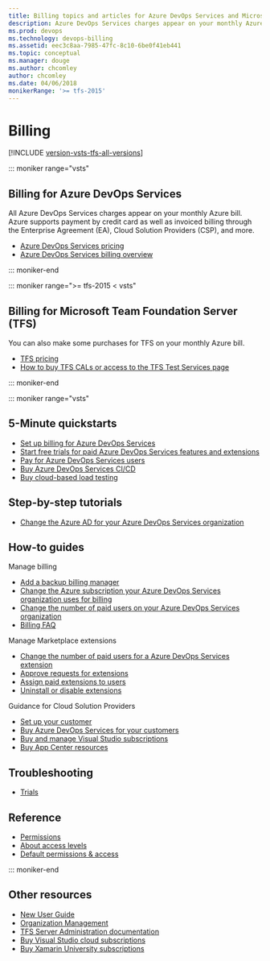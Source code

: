 ```yaml
---
title: Billing topics and articles for Azure DevOps Services and Microsoft Team Foundation Server (TFS)
description: Azure DevOps Services charges appear on your monthly Azure bill, and supports Enterprise Agreement (EA), Cloud Solution Provider (CSP), Licensing, and Direct/Pay-As-You-Go Azure subscriptions  
ms.prod: devops
ms.technology: devops-billing
ms.assetid: eec3c8aa-7985-47fc-8c10-6be0f41eb441
ms.topic: conceptual
ms.manager: douge
ms.author: chcomley
author: chcomley
ms.date: 04/06/2018
monikerRange: '>= tfs-2015'
---
```

# Billing 

[!INCLUDE [version-vsts-tfs-all-versions](../../_shared/version-vsts-tfs-all-versions.md)]

::: moniker range="vsts"

## Billing for Azure DevOps Services   

All Azure DevOps Services charges appear on your monthly Azure bill. Azure supports payment by credit card as well as invoiced billing through the Enterprise Agreement (EA), Cloud Solution Providers (CSP), and more.

* [Azure DevOps Services pricing](https://azure.microsoft.com/pricing/details/visual-studio-team-services/)
* [Azure DevOps Services billing overview](overview.md)

::: moniker-end

::: moniker range=">= tfs-2015 < vsts"

## Billing for Microsoft Team Foundation Server (TFS)  

You can also make some purchases for TFS on your monthly Azure bill.  

* [TFS pricing](https://visualstudio.microsoft.com/team-services/tfs-pricing/)
* [How to buy TFS CALs or access to the TFS Test Services page](buy-access-tfs-test-hub.md)

::: moniker-end

::: moniker range="vsts"

## 5-Minute quickstarts  

* [Set up billing for Azure DevOps Services](set-up-billing-for-your-organization-vs.md)
* [Start free trials for paid Azure DevOps Services features and extensions](try-additional-features-vs.md)
* [Pay for Azure DevOps Services users](buy-basic-access-add-users.md)
* [Buy Azure DevOps Services CI/CD](buy-more-build-vs.md)
* [Buy cloud-based load testing](buy-load-testing-vs.md)

## Step-by-step tutorials

* [Change the Azure AD for your Azure DevOps Services organization](change-azure-subscription.md)

## How-to guides

Manage billing

* [Add a backup billing manager](add-backup-billing-managers.md)
* [Change the Azure subscription your Azure DevOps Services organization uses for billing](change-azure-subscription.md)
* [Change the number of paid users on your Azure DevOps Services organization](reduce-cancel-paid-vsts-users.md)
* [Billing FAQ](vsts-billing-faq.md)

Manage Marketplace extensions

* [Change the number of paid users for a Azure DevOps Services extension](change-number-paid-extension-users.md)
* [Approve requests for extensions](../../marketplace/approve-extensions.md?toc=/vsts/billing/toc.json&bc=/vsts/billing/breadcrumb/toc.json&view=vsts)
* [Assign paid extensions to users](../../marketplace/assign-paid-extensions.md?toc=/vsts/billing/toc.json&bc=/vsts/billing/breadcrumb/toc.json&view=vsts)
* [Uninstall or disable extensions](../../marketplace/uninstall-disable-extensions.md?toc=/vsts/billing/toc.json&bc=/vsts/billing/breadcrumb/toc.json&view=vsts)

Guidance for Cloud Solution Providers

* [Set up your customer](csp/set-up-csp-customer.md)
* [Buy Azure DevOps Services for your customers](csp/buy-csp-vsts.md)
* [Buy and manage Visual Studio subscriptions](https://docs.microsoft.com/visualstudio/subscriptions/vscloud-csp)
* [Buy App Center resources](csp/buy-vs-app-center.md)

## Troubleshooting

* [Trials](faq-extension-trials.md)

## Reference

* [Permissions](../security/index.md?toc=/vsts/billing/toc.json&bc=/vsts/billing/breadcrumb/toc.json&view=vsts)
* [About access levels](../security/access-levels.md?toc=/vsts/billing/toc.json&bc=/vsts/billing/breadcrumb/toc.json&view=vsts)
* [Default permissions & access](../security/permissions-access.md?toc=/vsts/billing/toc.json&bc=/vsts/billing/breadcrumb/toc.json&view=vsts)

::: moniker-end

## Other resources

* [New User Guide](../../user-guide/index.md)
* [Organization Management](../accounts/index.md)
* [TFS Server Administration documentation](https://docs.microsoft.com/tfs/server/index?view=vsts)
* [Buy Visual Studio cloud subscriptions](https://docs.microsoft.com/visualstudio/subscriptions/vscloud-overview)
* [Buy Xamarin University subscriptions](xamarin-univ.md)

